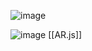 
![image](https://gyazo.com/14eb2bc8286e9f5701c250926d87ce0f/thumb/1000)

![image](https://gyazo.com/ecfaa462ba0261f9597d4ade3fd9df47/thumb/1000)
[[AR.js]]
